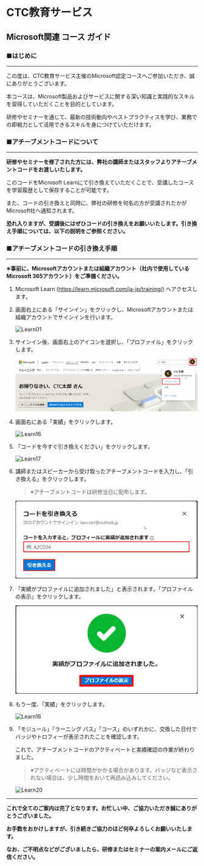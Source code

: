 # CTC教育サービス

## Microsoft関連 コース ガイド



### ■はじめに

------

この度は、CTC教育サービス主催のMicrosoft認定コースへご参加いただき、誠にありがとうございます。

本コースは、Microsoft製品およびサービスに関する深い知識と実践的なスキルを習得していただくことを目的としています。

研修やセミナーを通じて、最新の技術動向やベストプラクティスを学び、業務での即戦力として活用できるスキルを身につけていただけます。





### ■アチーブメントコードについて

------

**研修やセミナーを修了された方には、弊社の講師またはスタッフよりアチーブメントコードをお渡しいたします。**

このコードをMicrosoft Learnにて引き換えていただくことで、受講したコースを学習履歴として保存することが可能です。

また、コードの引き換えと同時に、弊社の研修を何名の方が受講されたかがMicrosoft社へ通知されます。

**恐れ入りますが、受講後にはぜひコードの引き換えをお願いいたします。引き換え手順については、以下の説明をご参照ください。**





### ■アチーブメントコードの引き換え手順

------

**※事前に、Microsoftアカウントまたは組織アカウント（社内で使用しているMicrosoft 365アカウント）をご準備ください。**

1. Microsoft Learn (https://learn.microsoft.com/ja-jp/training/) へアクセスします。

    

2. 画面右上にある「サインイン」をクリックし、Microsoftアカウントまたは組織アカウントでサインインを行います。

   ![Learn01](./media/Learn01.BMP)

   

3. サインイン後、画面右上のアイコンを選択し、「プロファイル」をクリックします。

   ![Learn15](./media/Learn15.BMP)

   

4. 画面右にある「実績」をクリックします。

   ![Learn16](./media/Learn16.BMP)

   

5. 「コードを今すぐ引き換えください」をクリックします。

   ![Learn17](./media/Learn17.BMP)

   

6. 講師またはスピーカーから受け取ったアチーブメントコードを入力し、「引き換える」をクリックします。

   > ※アチーブメントコードは研修当日に配布します。

   ![Learn18](./media/Learn18.BMP)

   

7. 「実績がプロファイルに追加されました」と表示されます。「プロファイルの表示」をクリックします。

   ![Learn19](./media/Learn19.BMP)

   

8. もう一度、「実績」をクリックします。

   ![Learn16](./media/Learn16.BMP)

   

9. 「モジュール」「ラーニング パス」「コース」のいずれかに、交換した日付でバッジやトロフィーが表示されたことを確認します。

   これで、アチーブメントコードのアクティベートと実績確認の作業が終わりました。

   > ※アクティベートには時間がかかる場合があります。バッジなど表示されない場合は、少し時間をおいて再読み込みしてください。

   ![Learn20](./media/Learn20.BMP)

------

**これで全てのご案内は完了となります。お忙しい中、ご協力いただき誠にありがとうございました。**

**お手数をおかけしますが、引き続きご協力のほど何卒よろしくお願いいたします。**

**なお、ご不明点などがございましたら、研修またはセミナーの案内メールにご返信ください。**
